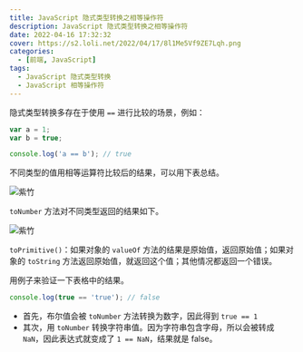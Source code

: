 ```yaml
---
title: JavaScript 隐式类型转换之相等操作符
description: JavaScript 隐式类型转换之相等操作符
date: 2022-04-16 17:32:32
cover: https://s2.loli.net/2022/04/17/8l1Me5Vf9ZE7Lqh.png
categories:
  - [前端, JavaScript]
tags:
  - JavaScript 隐式类型转换
  - JavaScript 相等操作符
---
```


隐式类型转换多存在于使用 `==` 进行比较的场景，例如：

```js
var a = 1;
var b = true;

console.log('a == b'); // true
```

不同类型的值用相等运算符比较后的结果，可以用下表总结。

![紫竹](https://s2.loli.net/2022/04/16/WZboPTdBRmXQkja.png)

`toNumber` 方法对不同类型返回的结果如下。

![紫竹](https://s2.loli.net/2022/04/17/VQ7BxmTqcOFUh34.png)

`toPrimitive()`：如果对象的 `valueOf` 方法的结果是原始值，返回原始值；如果对象的 `toString` 方法返回原始值，就返回这个值；其他情况都返回一个错误。

用例子来验证一下表格中的结果。

```js
console.log(true == 'true'); // false
```

- 首先，布尔值会被 `toNumber` 方法转换为数字，因此得到 `true == 1`
- 其次，用 `toNumber` 转换字符串值。因为字符串包含字母，所以会被转成 `NaN`，因此表达式就变成了 `1 == NaN`，结果就是 false。
